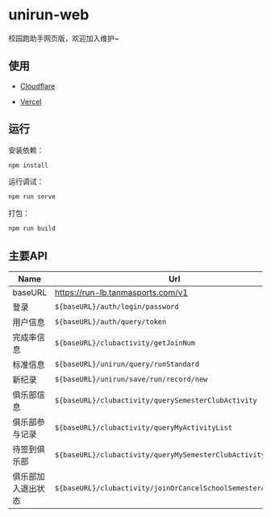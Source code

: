# unirun-web

校园跑助手网页版，欢迎加入维护~

## 使用

- [Cloudflare](https://unirun.pages.dev)

- [Vercel](https://unirun.vercel.app)


## 运行

安装依赖：

```bash
npm install
```

运行调试：

```bash
npm run serve
```

打包：

```bash
npm run build
```

## 主要API

| Name |Url |
| -------- | -------- |
| baseURL | https://run-lb.tanmasports.com/v1 |
| 登录 | `${baseURL}/auth/login/password` |
| 用户信息 | `${baseURL}/auth/query/token` |
| 完成率信息 | `${baseURL}/clubactivity/getJoinNum` |
| 标准信息 | `${baseURL}/unirun/query/runStandard` |
| 新纪录 | `${baseURL}/unirun/save/run/record/new` |
| 俱乐部信息 | `${baseURL}/clubactivity/querySemesterClubActivity` |
| 俱乐部参与记录 | `${baseURL}/clubactivity/queryMyActivityList` |
| 待签到俱乐部 | `${baseURL}/clubactivity/queryMySemesterClubActivity` |
| 俱乐部加入退出状态 | `${baseURL}/clubactivity/joinOrCancelSchoolSemesterActivity` |